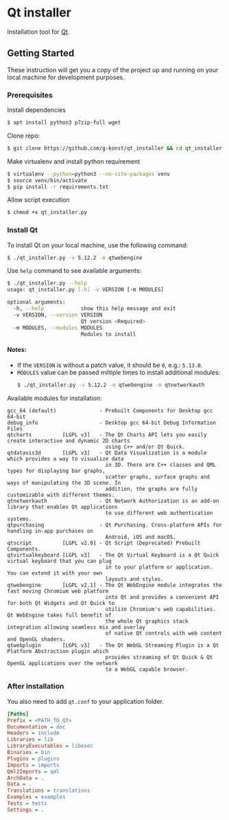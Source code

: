 # Qt installer

Installation tool for [Qt](https://www.qt.io/).

## Getting Started

These instruction will get you a copy of the project up and running on your local machine for development purposes.

### Prerequisites

Install dependencies
```bash
$ apt install python3 p7zip-full wget
```

Clone repo:
```bash
$ git clone https://github.com/g-konst/qt_installer && cd qt_installer
```

Make virtualenv and install python requirement
```bash
$ virtualenv --python=python3 --no-site-packages venv
$ source venv/bin/activate
$ pip install -r requirements.txt
```

Allow script execution
```bash
$ chmod +x qt_installer.py
```

### Install Qt

To install Qt on your local machine, use the following command:
```bash
$ ./qt_installer.py -v 5.12.2 -m qtwebengine
```

Use `help` command to see available arguments:
```bash
$ ./qt_installer.py --help
usage: qt_installer.py [-h] -v VERSION [-m MODULES]

optional arguments:
  -h, --help            show this help message and exit
  -v VERSION, --version VERSION
                        Qt version <Required>
  -m MODULES, --modules MODULES
                        Modules to install
```
#### Notes:
- If the `VERSION` is without a patch value, it should be `0`, e.g.: `5.13.0`.
- `MODULES` value can be passed miltiple times to install additional modules:
  ```bash
  $ ./qt_installer.py -v 5.12.2 -m qtwebengine -m qtnetworkauth
  ```

Available modules for installation:
```
gcc_64 (default)              - Prebuilt Components for Desktop gcc 64-bit
debug_info                    - Desktop gcc 64-bit Debug Information Files
qtcharts          [LGPL v3]   - The Qt Charts API lets you easily create interactive and dynamic 2D charts
                                using C++ and/or Qt Quick.
qtdatavis3d       [LGPL v3]   - Qt Data Visualization is a module which provides a way to visualize data
                                in 3D. There are C++ classes and QML types for displaying bar graphs, 
                                scatter graphs, surface graphs and ways of manipulating the 3D scene. In 
                                addition, the graphs are fully customizable with different themes.
qtnetworkauth                 - Qt Network Authorization is an add-on library that enables Qt applications
                                to use different web authentication systems.
qtpurchasing                  - Qt Purchasing. Cross-platform APIs for handling in-app purchases on 
                                Android, iOS and macOS.
qtscript          [LGPL v2.0] - Qt Script (Deprecated) Prebuilt Components.
qtvirtualkeyboard [LGPL v3]   - The Qt Virtual Keyboard is a Qt Quick virtual keyboard that you can plug
                                in to your platform or application. You can extend it with your own 
                                layouts and styles.
qtwebengine       [LGPL v2.1] - The Qt WebEngine module integrates the fast moving Chromium web platform
                                into Qt and provides a convenient API for both Qt Widgets and Qt Quick to
                                utilize Chromium's web capabilities. Qt WebEngine takes full benefit of 
                                the whole Qt graphics stack integration allowing seamless mix and overlay
                                of native Qt controls with web content and OpenGL shaders.
qtwebplugin       [LGPL v3]   - The Qt WebGL Streaming Plugin is a Qt Platform Abstraction plugin which 
                                provides streaming of Qt Quick & Qt OpenGL applications over the network
                                to a WebGL capable browser.
```

### After installation
You also need to add `qt.conf` to your application folder.
```ini
[Paths]
Prefix = <PATH_TO_QT>
Documentation = doc
Headers = include
Libraries = lib
LibraryExecutables = libexec
Binaries = bin
Plugins = plugins
Imports = imports
Qml2Imports = qml
ArchData = .
Data = .
Translations = translations
Examples = examples
Tests = tests
Settings = .
```
